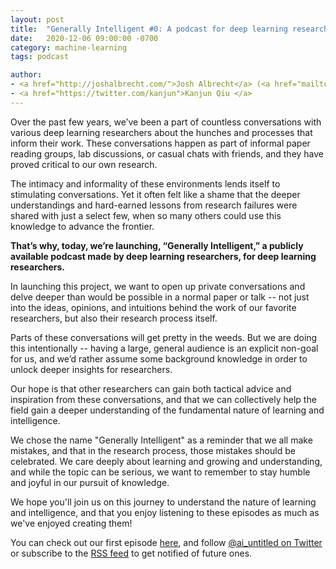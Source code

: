 ```yaml
---
layout: post
title:  "Generally Intelligent #0: A podcast for deep learning researchers"
date:   2020-12-06 09:00:00 -0700
category: machine-learning
tags: podcast 

author: 
- <a href="http://joshalbrecht.com/">Josh Albrecht</a> (<a href="mailto:joshalbrecht@gmail.com">email</a>)
- <a href="https://twitter.com/kanjun">Kanjun Qiu </a>
---
```


Over the past few years, we’ve been a part of countless conversations with various deep learning researchers about the hunches and processes that inform their work. These conversations happen as part of informal paper reading groups, lab discussions, or casual chats with friends, and they have proved critical to our own research.

The intimacy and informality of these environments lends itself to stimulating conversations. Yet it often felt like a shame that the deeper understandings and hard-earned lessons from research failures were shared with just a select few, when so many others could use this knowledge to advance the frontier. 

**That’s why, today, we’re launching, “Generally Intelligent,” a publicly available podcast made by deep learning researchers, for deep learning researchers.**

<!--more-->

In launching this project, we want to open up private conversations and delve deeper than would be possible in a normal paper or talk -- not just into the ideas, opinions, and intuitions behind the work of our favorite researchers, but also their research process itself. 

Parts of these conversations will get pretty in the weeds. But we are doing this intentionally -- having a large, general audience is an explicit non-goal for us, and we’d rather assume some background knowledge in order to unlock deeper insights for researchers.

Our hope is that other researchers can gain both tactical advice and inspiration from these conversations, and that we can collectively help the field gain a deeper understanding of the fundamental nature of learning and intelligence.

We chose the name "Generally Intelligent" as a reminder that we all make mistakes, and that in the research process, those mistakes should be celebrated. We care deeply about learning and growing and understanding, and while the topic can be serious, we want to remember to stay humble and joyful in our pursuit of knowledge. 

We hope you'll join us on this journey to understand the nature of learning and intelligence, and that you enjoy listening to these episodes as much as we've enjoyed creating them!

You can check out our first episode [here](https://open.spotify.com/show/1hikWa5LWDQJwXtz5LoeVn), and follow [@ai_untitled on Twitter](https://twitter.com/ai_untitled) or subscribe to the <a href="{{ 'feed.xml' | relative_url }}">RSS feed</a> to get notified of future ones.
